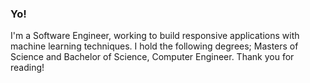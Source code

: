 ### Yo!
I'm a Software Engineer, working to build responsive applications with machine learning techniques.
I hold the following degrees; Masters of Science and Bachelor of Science, Computer Engineer.
Thank you for reading!

